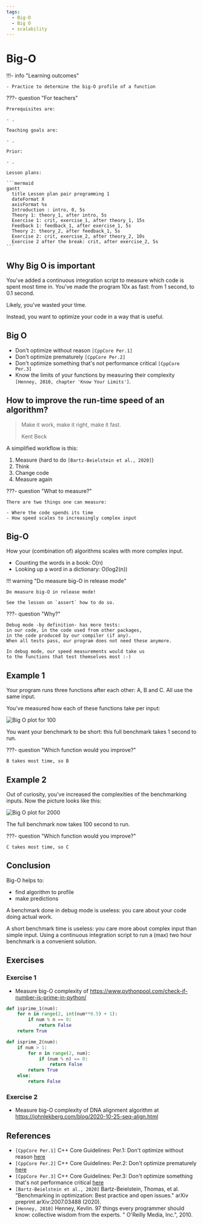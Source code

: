 ```yaml
---
tags:
  - Big-O
  - Big O
  - scalability
---
```


# Big-O

!!!- info "Learning outcomes"

    - Practice to determine the big-O profile of a function

???- question "For teachers"

    Prerequisites are:

    - .

    Teaching goals are:

    - .

    Prior:

    - .

    Lesson plans:

    ```mermaid
    gantt
      title Lesson plan pair programming 1
      dateFormat X
      axisFormat %s
      Introduction : intro, 0, 5s
      Theory 1: theory_1, after intro, 5s
      Exercise 1: crit, exercise_1, after theory_1, 15s
      Feedback 1: feedback_1, after exercise_1, 5s
      Theory 2: theory_2, after feedback_1, 5s
      Exercise 2: crit, exercise_2, after theory_2, 10s
      Exercise 2 after the break: crit, after exercise_2, 5s
    ```

## Why Big O is important

You've added a continuous integration script to measure which code
is spent most time in. You've made the program 10x as fast:
from 1 second, to 0.1 second.

Likely, you've wasted your time.

Instead, you want to optimize your code in a way that is useful.

## Big O

- Don't optimize without reason `[CppCore Per.1]`
- Don't optimize prematurely `[CppCore Per.2]`
- Don't optimize something
  that's not performance critical `[CppCore Per.3]`
- Know the limits of your functions by measuring their complexity
  `[Henney, 2010, chapter 'Know Your Limits']`.

## How to improve the run-time speed of an algorithm?

> Make it work, make it right, make it fast.
>
> Kent Beck

A simplified workflow is this:

1. Measure (hard to do `[Bartz-Beielstein et al., 2020]`)
2. Think
3. Change code
4. Measure again

???- question "What to measure?"

    There are two things one can measure:

    - Where the code spends its time
    - How speed scales to increasingly complex input


## Big-O

How your (combination of) algorithms scales with more complex input.

- Counting the words in a book: O(n)
- Looking up a word in a dictionary: O(log2(n))

!!! warning "Do measure big-O in release mode"

    Do measure big-O in release mode!

    See the lesson on `assert` how to do so.

???- question "Why?"

    Debug mode -by definition- has more tests:
    in our code, in the code used from other packages,
    in the code produced by our compiler (if any).
    When all tests pass, our program does not need these anymore.

    In debug mode, our speed measurements would take us
    to the functions that test themselves most :-)

## Example 1

Your program runs three functions after each other: A, B and C.
All use the same input.

You've measured how each of these functions take per input:

![Big O plot for 100](big_o_100.png)

You want your benchmark to be short:
this full benchmark takes 1 second to run.

???- question "Which function would you improve?"

    B takes most time, so B

## Example 2

Out of curiosity, you've increased the complexities of
the benchmarking inputs. Now the picture looks like this:

![Big O plot for 2000](big_o_2000.png)

The full benchmark now takes 100 second to run.

???- question "Which function would you improve?"

    C takes most time, so C

## Conclusion

Big-O helps to:

- find algorithm to profile
- make predictions

A benchmark done in debug mode is useless:
you care about your code doing actual work.

A short benchmark time is useless:
you care more about complex input than simple input.
Using a continuous integration script to run a (max) two hour
benchmark is a convenient solution.

## Exercises

### Exercise 1

- Measure big-O complexity of <https://www.pythonpool.com/check-if-number-is-prime-in-python/>

```python
def isprime_1(num):
    for n in range(2, int(num**0.5) + 1):
        if num % n == 0:
            return False
    return True
```

```python
def isprime_2(num):
    if num > 1:
        for n in range(2, num):
            if (num % n) == 0:
                return False
        return True
    else:
        return False
```

### Exercise 2

- Measure big-O complexity of DNA alignment algorithm
  at <https://johnlekberg.com/blog/2020-10-25-seq-align.html>

## References

- `[CppCore Per.1]` C++ Core Guidelines: Per.1: Don't optimize without reason
  [here](https://isocpp.github.io/CppCoreGuidelines/CppCoreGuidelines#Rper-reason)
- `[CppCore Per.2]` C++ Core Guidelines: Per.2: Don't optimize prematurely
  [here](https://isocpp.github.io/CppCoreGuidelines/CppCoreGuidelines#per2-dont-optimize-prematurely)
- `[CppCore Per.3]` C++ Core Guidelines: Per.3:
  Don't optimize something that's not performance critical
  [here](https://isocpp.github.io/CppCoreGuidelines/CppCoreGuidelines#per3-dont-optimize-something-thats-not-performance-critical)
- `[Bartz-Beielstein et al., 2020]` Bartz-Beielstein, Thomas, et al. "Benchmarking in optimization: Best practice and open issues." arXiv preprint arXiv:2007.03488 (2020).
- `[Henney, 2010]` Henney, Kevlin.
  97 things every programmer should know: collective wisdom from the experts. "
  O'Reilly Media, Inc.", 2010.
